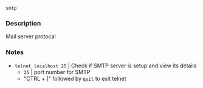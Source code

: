 `smtp`

### Description

Mail server protocal

### Notes

- ``telnet localhost 25`` | Check if SMTP server is setup and view its details
    - ``25`` | port number for SMTP
    - "CTRL + ]" followed by ``quit`` to exit telnet